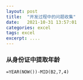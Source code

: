 ```yaml
---
layout: post
title:  "开发过程中的问题收集"
date:   2021-10-31 13:57:01
categories: excel
tags: excel
excerpt: ....
---
```


### 从身份证中提取年龄

`=YEAR(NOW())-MID(B2,7,4)`
